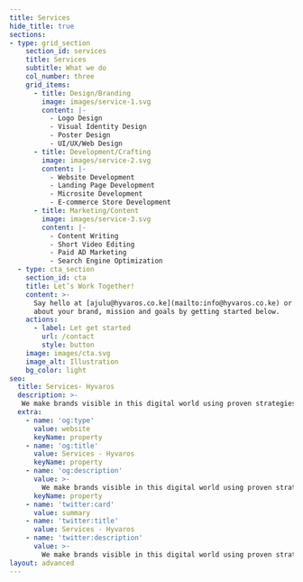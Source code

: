 ```yaml
---
title: Services
hide_title: true
sections:
- type: grid_section
    section_id: services
    title: Services
    subtitle: What we do
    col_number: three
    grid_items:
      - title: Design/Branding
        image: images/service-1.svg
        content: |-
          - Logo Design
          - Visual Identity Design
          - Poster Design
          - UI/UX/Web Design
      - title: Development/Crafting
        image: images/service-2.svg
        content: |-
          - Website Development
          - Landing Page Development
          - Microsite Development
          - E-commerce Store Development
      - title: Marketing/Content
        image: images/service-3.svg
        content: |-
          - Content Writing
          - Short Video Editing
          - Paid AD Marketing
          - Search Engine Optimization
  - type: cta_section
    section_id: cta
    title: Let’s Work Together!
    content: >-
      Say hello at [ajulu@hyvaros.co.ke](mailto:info@hyvaros.co.ke) or tell us more
      about your brand, mission and goals by getting started below.
    actions:
      - label: Let get started
        url: /contact
        style: button
    image: images/cta.svg
    image_alt: Illustration
    bg_color: light
seo:
  title: Services- Hyvaros
  description: >-
   We make brands visible in this digital world using proven strategies crafted research and experience
  extra:
    - name: 'og:type'
      value: website
      keyName: property
    - name: 'og:title'
      value: Services - Hyvaros
      keyName: property
    - name: 'og:description'
      value: >-
        We make brands visible in this digital world using proven strategies crafted research and experience
      keyName: property
    - name: 'twitter:card'
      value: summary
    - name: 'twitter:title'
      value: Services - Hyvaros
    - name: 'twitter:description'
      value: >-
        We make brands visible in this digital world using proven strategies crafted research and experience
layout: advanced
---
```

